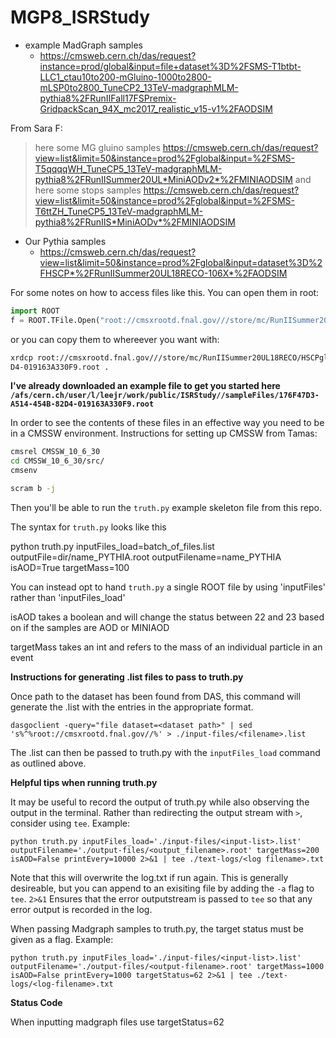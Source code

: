 # MGP8_ISRStudy



* example MadGraph samples
	* https://cmsweb.cern.ch/das/request?instance=prod/global&input=file+dataset%3D%2FSMS-T1btbt-LLC1_ctau10to200-mGluino-1000to2800-mLSP0to2800_TuneCP2_13TeV-madgraphMLM-pythia8%2FRunIIFall17FSPremix-GridpackScan_94X_mc2017_realistic_v15-v1%2FAODSIM

From Sara F:

> here some MG gluino samples
> https://cmsweb.cern.ch/das/request?view=list&limit=50&instance=prod%2Fglobal&input=%2FSMS-T5qqqqWH_TuneCP5_13TeV-madgraphMLM-pythia8%2FRunIISummer20UL*MiniAODv2*%2FMINIAODSIM
> and here some stops samples
> https://cmsweb.cern.ch/das/request?view=list&limit=50&instance=prod%2Fglobal&input=%2FSMS-T6ttZH_TuneCP5_13TeV-madgraphMLM-pythia8%2FRunIIS*MiniAODv*%2FMINIAODSIM


* Our Pythia samples
	* https://cmsweb.cern.ch/das/request?view=list&limit=50&instance=prod%2Fglobal&input=dataset%3D%2FHSCP*%2FRunIISummer20UL18RECO-106X*%2FAODSIM

For some notes on how to access files like this. You can open them in root:

```python
import ROOT
f = ROOT.TFile.Open("root://cmsxrootd.fnal.gov///store/mc/RunIISummer20UL18RECO/HSCPgluino_M-1000_TuneCP5_13TeV-pythia8/AODSIM/106X_upgrade2018_realistic_v11_L1v1-v2/80000/176F47D3-A514-454B-82D4-019163A330F9.root")
```

or you can copy them to whereever you want with:

```bash
xrdcp root://cmsxrootd.fnal.gov///store/mc/RunIISummer20UL18RECO/HSCPgluino_M-1000_TuneCP5_13TeV-pythia8/AODSIM/106X_upgrade2018_realistic_v11_L1v1-v2/80000/176F47D3-A514-454B-82\
D4-019163A330F9.root .
```

**I've already downloaded an example file to get you started here `/afs/cern.ch/user/l/leejr/work/public/ISRStudy//sampleFiles/176F47D3-A514-454B-82D4-019163A330F9.root`**

In order to see the contents of these files in an effective way you need to be in a CMSSW environment. Instructions for setting up CMSSW from Tamas:

```bash
cmsrel CMSSW_10_6_30
cd CMSSW_10_6_30/src/
cmsenv

scram b -j
```

Then you'll be able to run the `truth.py` example skeleton file from this repo.

The syntax for `truth.py` looks like this

python truth.py inputFiles_load=batch_of_files.list outputFile=dir/name_PYTHIA.root outputFilename=name_PYTHIA isAOD=True targetMass=100

You can instead opt to hand `truth.py` a single ROOT file by using 'inputFiles' rather than 'inputFiles_load'

isAOD takes a boolean and will change the status between 22 and 23 based on if the samples are AOD or MINIAOD

targetMass takes an int and refers to the mass of an individual particle in an event


**Instructions for generating .list files to pass to truth.py**

Once path to the dataset has been found from DAS, this command will generate the .list with the entries in the appropriate format.

```dasgoclient -query="file dataset=<dataset path>" | sed  's%^%root://cmsxrootd.fnal.gov//%' > ./input-files/<filename>.list```

The .list can then be passed to truth.py with the ```inputFiles_load``` command as outlined above.


**Helpful tips when running truth.py**

It may be useful to record the output of truth.py while also observing the output in the terminal. Rather than redirecting the output stream with ```>```, consider using ```tee```. Example:

```python truth.py inputFiles_load='./input-files/<input-list>.list' outputFilename='./output-files/<output_filename>.root' targetMass=200 isAOD=False printEvery=10000 2>&1 | tee ./text-logs/<log filename>.txt```

Note that this will overwrite the log.txt if run again. This is generally desireable, but you can append to an exisiting file by adding the ```-a``` flag to ```tee```. ```2>&1``` Ensures that the error outputstream is passed to ```tee``` so that any error output is recorded in the log. 

When passing Madgraph samples to truth.py, the target status must be given as a flag. Example: 

```python truth.py inputFiles_load='./input-files/<input-list>.list' outputFilename='./output-files/<output-filename>.root' targetMass=1000 isAOD=False printEvery=1000 targetStatus=62 2>&1 | tee ./text-logs/<log-filename>.txt```

**Status Code**

When inputting madgraph files use targetStatus=62
